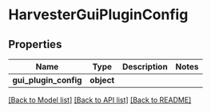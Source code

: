 # HarvesterGuiPluginConfig

## Properties
Name | Type | Description | Notes
------------ | ------------- | ------------- | -------------
**gui_plugin_config** | **object** |  | 

[[Back to Model list]](../README.md#documentation-for-models) [[Back to API list]](../README.md#documentation-for-api-endpoints) [[Back to README]](../README.md)


